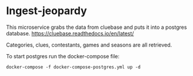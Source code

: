# Ingest-jeopardy

This microservice grabs the data from cluebase and puts it into a postgres database.
https://cluebase.readthedocs.io/en/latest/

Categories, clues, contestants, games and seasons are all retrieved.

To start postgres run the docker-compose file:

```
docker-compose -f docker-compose-postgres.yml up -d
```

